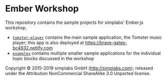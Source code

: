 # Ember Workshop

This repository contains the sample projects for simplabs' Ember.js workshop.

* [`tomster-player`](https://github.com/simplabs/ember-workshop/tree/master/tomster-player)
  contains the main sample application, the Tomster music player; this app is
  also deployed at https://brave-gates-bc4632.netlify.com
* [`examples`](https://github.com/simplabs/ember-workshop/tree/master/examples)
  contains multiple smaller sample applications for the individual topic blocks
  discussed in the workshop

Copyright &copy; 2015-2019 simplabs GmbH (http://simplabs.com); released under
the Attribution NonCommercial ShareAlike 3.0 Unported license.
